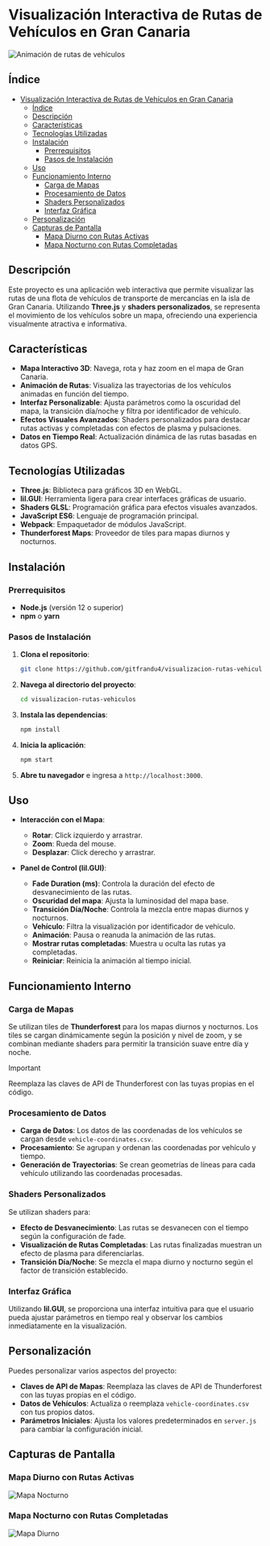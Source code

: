 # Visualización Interactiva de Rutas de Vehículos en Gran Canaria

![Animación de rutas de vehículos](assets/map.gif)

## Índice

- [Visualización Interactiva de Rutas de Vehículos en Gran Canaria](#visualización-interactiva-de-rutas-de-vehículos-en-gran-canaria)
  - [Índice](#índice)
  - [Descripción](#descripción)
  - [Características](#características)
  - [Tecnologías Utilizadas](#tecnologías-utilizadas)
  - [Instalación](#instalación)
    - [Prerrequisitos](#prerrequisitos)
    - [Pasos de Instalación](#pasos-de-instalación)
  - [Uso](#uso)
  - [Funcionamiento Interno](#funcionamiento-interno)
    - [Carga de Mapas](#carga-de-mapas)
    - [Procesamiento de Datos](#procesamiento-de-datos)
    - [Shaders Personalizados](#shaders-personalizados)
    - [Interfaz Gráfica](#interfaz-gráfica)
  - [Personalización](#personalización)
  - [Capturas de Pantalla](#capturas-de-pantalla)
    - [Mapa Diurno con Rutas Activas](#mapa-diurno-con-rutas-activas)
    - [Mapa Nocturno con Rutas Completadas](#mapa-nocturno-con-rutas-completadas)

## Descripción

Este proyecto es una aplicación web interactiva que permite visualizar las rutas de una flota de vehículos de transporte de mercancías en la isla de Gran Canaria. Utilizando **Three.js** y **shaders personalizados**, se representa el movimiento de los vehículos sobre un mapa, ofreciendo una experiencia visualmente atractiva e informativa.

## Características

- **Mapa Interactivo 3D**: Navega, rota y haz zoom en el mapa de Gran Canaria.
- **Animación de Rutas**: Visualiza las trayectorias de los vehículos animadas en función del tiempo.
- **Interfaz Personalizable**: Ajusta parámetros como la oscuridad del mapa, la transición día/noche y filtra por identificador de vehículo.
- **Efectos Visuales Avanzados**: Shaders personalizados para destacar rutas activas y completadas con efectos de plasma y pulsaciones.
- **Datos en Tiempo Real**: Actualización dinámica de las rutas basadas en datos GPS.

## Tecnologías Utilizadas

- **Three.js**: Biblioteca para gráficos 3D en WebGL.
- **lil.GUI**: Herramienta ligera para crear interfaces gráficas de usuario.
- **Shaders GLSL**: Programación gráfica para efectos visuales avanzados.
- **JavaScript ES6**: Lenguaje de programación principal.
- **Webpack**: Empaquetador de módulos JavaScript.
- **Thunderforest Maps**: Proveedor de tiles para mapas diurnos y nocturnos.

## Instalación

### Prerrequisitos

- **Node.js** (versión 12 o superior)
- **npm** o **yarn**

### Pasos de Instalación

1. **Clona el repositorio**:

   ```bash
   git clone https://github.com/gitfrandu4/visualizacion-rutas-vehiculos.git
   ```

2. **Navega al directorio del proyecto**:

   ```bash
   cd visualizacion-rutas-vehiculos
   ```

3. **Instala las dependencias**:

   ```bash
   npm install
   ```

4. **Inicia la aplicación**:

   ```bash
   npm start
   ```

5. **Abre tu navegador** e ingresa a `http://localhost:3000`.

## Uso

- **Interacción con el Mapa**:

  - **Rotar**: Click izquierdo y arrastrar.
  - **Zoom**: Rueda del mouse.
  - **Desplazar**: Click derecho y arrastrar.

- **Panel de Control (lil.GUI)**:

  - **Fade Duration (ms)**: Controla la duración del efecto de desvanecimiento de las rutas.
  - **Oscuridad del mapa**: Ajusta la luminosidad del mapa base.
  - **Transición Día/Noche**: Controla la mezcla entre mapas diurnos y nocturnos.
  - **Vehículo**: Filtra la visualización por identificador de vehículo.
  - **Animación**: Pausa o reanuda la animación de las rutas.
  - **Mostrar rutas completadas**: Muestra u oculta las rutas ya completadas.
  - **Reiniciar**: Reinicia la animación al tiempo inicial.

## Funcionamiento Interno

### Carga de Mapas

Se utilizan tiles de **Thunderforest** para los mapas diurnos y nocturnos. Los tiles se cargan dinámicamente según la posición y nivel de zoom, y se combinan mediante shaders para permitir la transición suave entre día y noche.

> [!IMPORTANT]
> Reemplaza las claves de API de Thunderforest con las tuyas propias en el código.

### Procesamiento de Datos

- **Carga de Datos**: Los datos de las coordenadas de los vehículos se cargan desde `vehicle-coordinates.csv`.
- **Procesamiento**: Se agrupan y ordenan las coordenadas por vehículo y tiempo.
- **Generación de Trayectorias**: Se crean geometrías de líneas para cada vehículo utilizando las coordenadas procesadas.

### Shaders Personalizados

Se utilizan shaders para:

- **Efecto de Desvanecimiento**: Las rutas se desvanecen con el tiempo según la configuración de fade.
- **Visualización de Rutas Completadas**: Las rutas finalizadas muestran un efecto de plasma para diferenciarlas.
- **Transición Día/Noche**: Se mezcla el mapa diurno y nocturno según el factor de transición establecido.

### Interfaz Gráfica

Utilizando **lil.GUI**, se proporciona una interfaz intuitiva para que el usuario pueda ajustar parámetros en tiempo real y observar los cambios inmediatamente en la visualización.

## Personalización

Puedes personalizar varios aspectos del proyecto:

- **Claves de API de Mapas**: Reemplaza las claves de API de Thunderforest con las tuyas propias en el código.
- **Datos de Vehículos**: Actualiza o reemplaza `vehicle-coordinates.csv` con tus propios datos.
- **Parámetros Iniciales**: Ajusta los valores predeterminados en `server.js` para cambiar la configuración inicial.

## Capturas de Pantalla

### Mapa Diurno con Rutas Activas

![Mapa Nocturno](assets/mapa-diurno.png)

### Mapa Nocturno con Rutas Completadas

![Mapa Diurno](assets/mapa-nocturno.png)

